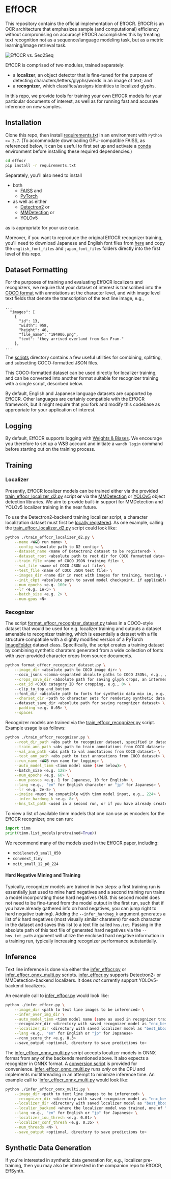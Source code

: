 # EffOCR

This repository contains the official implementation of EffOCR. EffOCR is an OCR architecture that emphasizes sample (and computational) efficiency without compromising on accuracy! EffOCR accomplishes this by treating text recognition not as a sequence/language modeling task, but as a metric learning/image retrieval task.

![EffOCR vs. Seq2Seq](misc/arch.png)

EffOCR is comprised of two modules, trained separately: 
- a **localizer**, an object detector that is fine-tuned for the purpose of detecting characters/letters/glyphs/words in an image of text; and 
- a **recognizer**, which classifies/assigns identities to localized glyphs.

In this repo, we provide tools for training your own EffOCR models for your particular documents of interest, as well as for running fast and accurate inference on new samples.

## Installation

Clone this repo, then install [requirements.txt](requirements.txt) in an environment with `Python >= 3.7`. (To accommodate downloading GPU-compatible FAISS, as referenced below, it can be useful to first set up and activate a [conda](https://docs.anaconda.com/anaconda/install/index.html) environment before installing these required dependencies.)

```bash
cd effocr
pip install -r requirements.txt
```

Separately, you'll also need to install 

- both
    - [FAISS](https://github.com/facebookresearch/faiss/blob/main/INSTALL.md) and
    - [PyTorch](https://pytorch.org/get-started/locally/)
- as well as either
    - [Detectron2](https://github.com/facebookresearch/detectron2/blob/main/INSTALL.md) or
    - [MMDetection](https://github.com/open-mmlab/mmdetection/blob/master/docs/en/get_started.md/#Installation) or
    - [YOLOv5](https://github.com/ultralytics/yolov5#documentation)

as is appropriate for your use case.

Moreover, if you want to reproduce the original EffOCR recognizer training, you'll need to download Japanese and English font files from [here](https://www.dropbox.com/scl/fo/bp1gee1szxcmc8wa6ht5b/h?dl=0&rlkey=3b1jlavy9txcymu1gsz370syu) and copy the `english_font_files` and `japan_font_files` folders directly into the first level of this repo.

## Dataset Formatting

For the purposes of training and evaluating EffOCR localizers and recognizers, we require that your dataset of interest is transcribed into the [COCO format](https://www.immersivelimit.com/tutorials/create-coco-annotations-from-scratch) with annotations at the character level, and with image level text fields that denote the transcription of the text line image, e.g., 

```
...
  "images": [
    {
      "id": 13,
      "width": 958,
      "height": 46,
      "file_name": "194906.png",
      "text": "they arrived overland from San Fran-"
    },
...
```

The [scripts](scripts/) directory contains a few useful utilities for combining, splitting, and subsetting COCO-formatted JSON files.

This COCO-formatted dataset can be used directly for localizer training, and can be converted into another format suitable for recognizer training with a single script, described below.

By default, English and Japanese language datasets are supported by EffOCR. Other languages are certainly compatible with the EffOCR framework, but it might require that you fork and modify this codebase as appropriate for your application of interest.

## Logging

By default, EffOCR supports logging with [Weights & Biases](https://wandb.ai/site). We encourage you therefore to set up a W&B account and initiate a `wandb login` command before starting out on the training process.

## Training

### Localizer 

Presently, EffOCR localizer models can be trained either via the provided [train_effocr_localizer_d2.py](train_effocr_localizer_d2.py) script **or**  via the [MMDetection](https://github.com/open-mmlab/mmdetection) or [YOLOv5](https://github.com/ultralytics/yolov5) object detection libraries. We aim to provide built-in support for MMDetection and YOLOv5 localizer training in the near future. 

To use the Detectron2-backend training localizer script, a character localization dataset must first be [locally registered](https://detectron2.readthedocs.io/en/latest/tutorials/datasets.html). As one example, calling the [train_effocr_localizer_d2.py](train_effocr_localizer_d2.py) script could look like:

```bash
python ./train_effocr_localizer_d2.py \
    --name <W&B run name> \
    --config <absolute path to D2 config> \
    --dataset_name <name of Detectron2 dataset to be registered> \
    --dataset_root <absolute path to root dir for COCO formatted data> \
    --train_file <name of COCO JSON training file> \
    --val_file <name of COCO JSON val file>\
    --test_file <name of COCO JSON test file> \
    --images_dir <name dir in root with images for training, testing, validation> \
    --init_ckpt <absolute path to saved model checkpoint, if applicable> \
    --num_epochs <e.g. 100> \
    --lr <e.g. 1e-5> \
    --batch_size <e.g. 2> \
    --num-gpus <N>
```

### Recognizer

The script [format_effocr_recognizer_dataset.py](format_effocr_recognizer_dataset.py) takes in a COCO-style dataset that would be used for e.g. localizer training and outputs a dataset amenable to recognizer training, which is essentially a dataset with a file structure compatible with a slightly modified version of a PyTorch [ImageFolder](https://pytorch.org/vision/main/generated/torchvision.datasets.ImageFolder.html) dataset class. Specifically, the script creates a training dataset by combining synthetic charaters generated from a wide collection of fonts with user-provided character crops from source documents. 

```bash
python format_effocr_recognizer_dataset.py \
    --image_dir <absolute path to COCO image dir> \  
    --coco_jsons <comma-separated absolute paths to COCO JSONs, e.g., /path/to/train.json,/path/to/test.json,/path/to/val.json> \
    --crops_save_dir <absolute path for saving glyph crops, an intermediate output> \
    --cat_id <COCO category ID for cropping, e.g., 0> \                         
    --clip_to_top_and_bottom              
    --font_dir <absolute path to fonts for synthetic data mix in, e.g., ./english_font_files> \
    --charset_dir <path to character sets for rendering synthetic data, e.g., ./english_charsets> \  
    --dataset_save_dir <absolute path for saving recognizer dataset> \
    --padding <e.g. 0.05> \
    --spaces        
```

Recognizer models are trained via the [train_effocr_recognizer.py](train_effocr_recognizer.py) script. Example usage is as follows:

```bash
python ./train_effocr_recognizer.py \
    --root_dir_path <abs path to recognizer dataset, specified in dataset_save_dir above> \
    --train_ann_path <abs path to train annotations from COCO dataset> \
    --val_ann_path <abs path to val annotations from COCO dataset> \
    --test_ann_path <abs path to test annotations from COCO dataset> \
    --run_name <W&B run name for logging> \
    --auto_model_timm <timm model name (see below)> \
    --batch_size <e.g. 128> \
    --num_epochs <e.g. 60> \
    --num_passes <e.g. 1 for Japanese, 10 for English> \
    --lang <e.g., "en" for English character or "jp" for Japanese> \
    --lr <e.g. 2e-5> \
    --imsize <must be compatible with timm model input, e.g., 224> \
    --infer_hardneg_k <e.g. 8> \
    --hns_txt_path <used in a second run, or if you have already created a hns.txt file, see below>
```

To view a list of available timm models that one can use as encoders for the EffOCR recognizer, one can run:

```python
import timm
print(timm.list_models(pretrained=True))
```

We recommend many of the models used in the EffOCR paper, including:
 - `mobilenetv3_small_050`
 - `convnext_tiny`
 - `xcit_small_12_p8_224`

#### Hard Negative Mining and Training

Typically, recognizer models are trained in two steps: a first training run is essentially just used to mine hard negatives and a second training run trains a model incorporating those hard negatives (N.B. this second model does not need to be fine-tuned from the model output in the first run, such that if you have already gathered info on hard negatives, you can jump right to hard negative training). Adding the `--infer_hardneg_k` argument generates a list of $k$ hard negatives (most visually similar charaters) for each character in the dataset and saves this list to a text file called `hns.txt`. Passing in the absolute path of this text file of generated hard negatives via the `--hns_txt_path` argument will utilize the enclosed hard negative information in a training run, typically increasing recognizer performance substantially.

## Inference

Text line inference is done via either the [infer_effocr.py](infer_effocr.py) or [infer_effocr_onnx_multi.py](infer_effocr_onnx_multi.py) scripts. [infer_effocr.py](infer_effocr.py) supports Detectron2- or MMDetection-backend localizers. It does _not_ currently support YOLOv5-backend localizers. 

An example call to [infer_effocr.py](infer_effocr.py) would look like:

```bash
python ./infer_effocr.py \
    --image_dir <path to text line images to be inferenced> \
    --infer_over_img_dir \
    --auto_model_timm <timm model name (same as used in recognizer training) \
    --recognizer_dir <directory with saved recognizer model as "enc_best.pth"> \
    --localizer_dir <directory with saved localizer model as "best_bbox_mAP.pth" and config as "*.yaml" or "*.py"> \
    --lang <e.g., "en" for English or "jp" for Japanese>
    --rcnn_score_thr <e.g. 0.3>
    --save_output <optional, directory to save predictions to>
```

The [infer_effocr_onnx_multi.py](infer_effocr_onnx_multi.py) script accepts localizer models in ONNX format from any of the backends mentioned above. It also expects a recognizer in ONNX format. A [conversion script](scripts/recognizer_onnx_export.py) is provided for convenience. [infer_effocr_onnx_multi.py](infer_effocr_onnx_multi.py) runs _only_ on the CPU and implements multithreading in an attempt to minimize inference time. An example call to `[infer_effocr_onnx_multi.py](infer_effocr_onnx_multi.py) would look like:

```bash
python ./infer_effocr_onnx_multi.py \
    --image_dir <path to text line images to be inferenced> \
    --recognizer_dir <directory with saved recognizer model as "enc_best.onnx"> \
    --localizer_dir <directory with saved localizer model as "best_bbox_mAP.onnx"> \
    --localier_backend <where the localizer model was trained, one of "mmdetection", "yolo", or "detectron2" \
    --lang <e.g., "en" for English or "jp" for Japanese> \
    --localizer_iou_thresh <e.g. 0.01> \
    --localizer_conf_thresh <e.g. 0.35> \
    --num_threads <N> \
    --save_output <optional, directory to save predictions to>
```

## Synthetic Data Generation

If you're interested in synthetic data generation for, e.g., localizer pre-training, then you may also be interested in the companion repo to EffOCR, EffSynth.